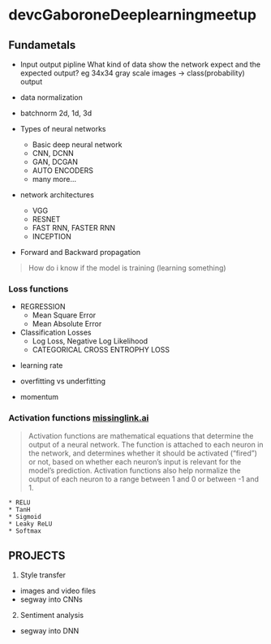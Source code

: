 # devcGaboroneDeeplearningmeetup

## Fundametals
- Input output pipline
    What kind of data show the network expect and the expected output?
    eg 34x34 gray scale images -> class(probability) output
    
- data normalization
- batchnorm 2d, 1d, 3d 

- Types of neural networks
	* Basic deep neural network
	* CNN, DCNN
	* GAN, DCGAN
	* AUTO ENCODERS
	* many more...

- network architectures
	* VGG 
	* RESNET 
	* FAST RNN, FASTER RNN
	* INCEPTION
	
- Forward and Backward propagation 

> How do i know if the model is training (learning something)

### Loss functions

* REGRESSION
  - Mean Square Error
  - Mean Absolute Error
* Classification Losses
  - Log Loss, Negative Log Likelihood
  - CATEGORICAL CROSS ENTROPHY LOSS

- learning rate

- overfitting vs underfitting

- momentum


### Activation functions [missinglink.ai](https://missinglink.ai/guides/neural-network-concepts/7-types-neural-network-activation-functions-right/)

> Activation functions are mathematical equations that determine the output of a neural network. The function is attached to each neuron in the network, and determines whether it should be activated (“fired”) or not, based on whether each neuron’s input is relevant for the model’s prediction. Activation functions also help normalize the output of each neuron to a range between 1 and 0 or between -1 and 1.

	* RELU
	* TanH
	* Sigmoid
	* Leaky ReLU
	* Softmax


	
## PROJECTS

1. Style transfer
* images and video files
* segway into CNNs

2. Sentiment analysis
* segway into DNN



